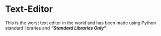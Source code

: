 # Text-Editor

This is the worst text editor in the world and has been made using Python standard libraries and _**"Standard Libraries Only"**_
